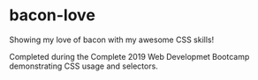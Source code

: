 # bacon-love
Showing my love of bacon with my awesome CSS skills!

Completed during the Complete 2019 Web Developmet Bootcamp demonstrating CSS usage and selectors.

